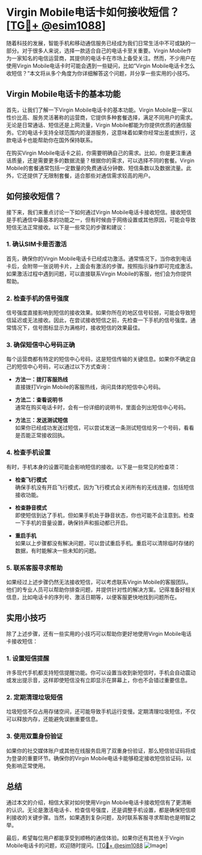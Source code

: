 # Virgin Mobile电话卡如何接收短信？[[TG💪+ @esim1088](https://t.me/s/esim1088)]

随着科技的发展，智能手机和移动通信服务已经成为我们日常生活中不可或缺的一部分。对于很多人来说，选择一款适合自己的电话卡至关重要。Virgin Mobile作为一家知名的电信运营商，其提供的电话卡在市场上备受关注。然而，不少用户在使用Virgin Mobile电话卡时可能会遇到一些疑问，比如“Virgin Mobile电话卡怎么收短信？”本文将从多个角度为你详细解答这个问题，并分享一些实用的小技巧。

## Virgin Mobile电话卡的基本功能

首先，让我们了解一下Virgin Mobile电话卡的基本功能。Virgin Mobile是一家以性价比高、服务灵活著称的运营商，它提供多种套餐选择，满足不同用户的需求。无论是日常通话、短信还是上网流量，Virgin Mobile都能为你提供优质的通信服务。它的电话卡支持全球范围内的漫游服务，这意味着如果你经常出差或旅行，这款电话卡也能帮助你在国外保持联系。

在购买Virgin Mobile电话卡之前，你需要明确自己的需求。比如，你是更注重通话质量，还是需要更多的数据流量？根据你的需求，可以选择不同的套餐。Virgin Mobile的套餐通常包括一定数量的免费通话分钟数、短信条数以及数据流量。此外，它还提供了无限制套餐，适合那些对通信需求较高的用户。

## 如何接收短信？

接下来，我们来重点讨论一下如何通过Virgin Mobile电话卡接收短信。接收短信是手机通信中最基本的功能之一，但有时候由于网络设置或其他原因，可能会导致短信无法正常接收。以下是一些常见的步骤和建议：

### 1. 确认SIM卡是否激活

首先，确保你的Virgin Mobile电话卡已经成功激活。通常情况下，当你收到电话卡后，会附带一张说明卡片，上面会有激活的步骤。按照指示操作即可完成激活。如果激活过程中遇到问题，可以直接联系Virgin Mobile的客服，他们会为你提供帮助。

### 2. 检查手机的信号强度

信号强度直接影响到短信的接收效果。如果你所在的地区信号较弱，可能会导致短信延迟或无法接收。因此，在尝试接收短信之前，先检查一下手机的信号强度。通常情况下，信号图标显示为满格时，接收短信的效果最佳。

### 3. 确保短信中心号码正确

每个运营商都有特定的短信中心号码，这是短信传输的关键信息。如果你不确定自己的短信中心号码，可以通过以下方式查询：

- **方法一：拨打客服热线**  
  直接拨打Virgin Mobile的客服热线，询问具体的短信中心号码。
  
- **方法二：查看说明书**  
  通常在购买电话卡时，会有一份详细的说明书，里面会列出短信中心号码。

- **方法三：发送测试短信**  
  如果你已经成功发送过短信，可以尝试发送一条测试短信给另一个号码，看看是否能正常接收回执。

### 4. 检查手机设置

有时，手机本身的设置可能会影响短信的接收。以下是一些常见的检查项：

- **检查飞行模式**  
  确保手机没有开启飞行模式，因为飞行模式会关闭所有的无线连接，包括短信接收功能。

- **检查静音模式**  
  即使短信到达了手机，但如果手机处于静音状态，你也可能不会注意到。检查一下手机的音量设置，确保铃声和振动都已开启。

- **重启手机**  
  如果以上步骤都没有解决问题，可以尝试重启手机。重启可以清除临时存储的数据，有时能解决一些未知的问题。

### 5. 联系客服寻求帮助

如果经过上述步骤仍然无法接收短信，可以考虑联系Virgin Mobile的客服团队。他们的专业人员可以帮助你排查问题，并提供针对性的解决方案。记得准备好相关信息，比如电话卡的序列号、激活日期等，以便客服更快地找到问题所在。

## 实用小技巧

除了上述步骤，还有一些实用的小技巧可以帮助你更好地使用Virgin Mobile电话卡接收短信：

### 1. 设置短信提醒

许多现代手机都支持短信提醒功能。你可以设置当收到新短信时，手机会自动震动或发出提示音，这样即使短信没有立即显示在屏幕上，你也不会错过重要信息。

### 2. 定期清理垃圾短信

垃圾短信不仅占用存储空间，还可能导致手机运行变慢。定期清理垃圾短信，不仅可以释放内存，还能避免误删重要信息。

### 3. 使用双重身份验证

如果你的社交媒体账户或其他在线服务启用了双重身份验证，那么短信验证码将成为登录的重要环节。确保你的Virgin Mobile电话卡能够稳定接收短信验证码，以免影响正常使用。

## 总结

通过本文的介绍，相信大家对如何使用Virgin Mobile电话卡接收短信有了更清晰的认识。无论是激活电话卡、检查信号强度，还是调整手机设置，都是确保短信顺利接收的关键步骤。当然，如果遇到复杂问题，及时联系客服寻求帮助也是明智之举。

最后，希望每位用户都能享受到顺畅的通信体验。如果你还有其他关于Virgin Mobile电话卡的问题，欢迎随时提问。[[TG💪+ @esim1088](https://t.me/s/esim1088) ![Image](https://i.postimg.cc/4NQfJmqS/Snipaste-2025-05-13-00-14-12.png)]